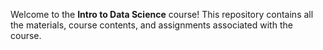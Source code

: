Welcome to the **Intro to Data Science** course! This repository contains all the materials, course contents, and assignments associated with the course.
